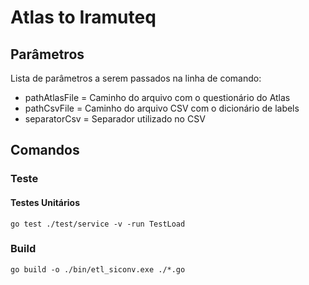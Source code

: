 # Atlas to Iramuteq

## Parâmetros

Lista de parâmetros a serem passados na linha de comando:

* pathAtlasFile = Caminho do arquivo com o questionário do Atlas
* pathCsvFile = Caminho do arquivo CSV com o dicionário de labels
* separatorCsv = Separador utilizado no CSV

## Comandos

### Teste

#### Testes Unitários

```
go test ./test/service -v -run TestLoad
```

### Build

```
go build -o ./bin/etl_siconv.exe ./*.go
```